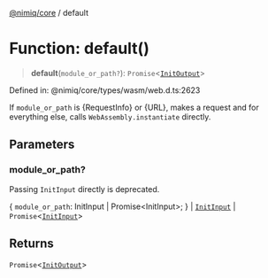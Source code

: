 [@nimiq/core](../globals.md) / default

# Function: default()

> **default**(`module_or_path?`): `Promise`\<[`InitOutput`](../interfaces/InitOutput.md)\>

Defined in: @nimiq/core/types/wasm/web.d.ts:2623

If `module_or_path` is {RequestInfo} or {URL}, makes a request and
for everything else, calls `WebAssembly.instantiate` directly.

## Parameters

### module\_or\_path?

Passing `InitInput` directly is deprecated.

\{ `module_or_path`: InitInput \| Promise\<InitInput\>; \} | [`InitInput`](../type-aliases/InitInput.md) | `Promise`\<[`InitInput`](../type-aliases/InitInput.md)\>

## Returns

`Promise`\<[`InitOutput`](../interfaces/InitOutput.md)\>
